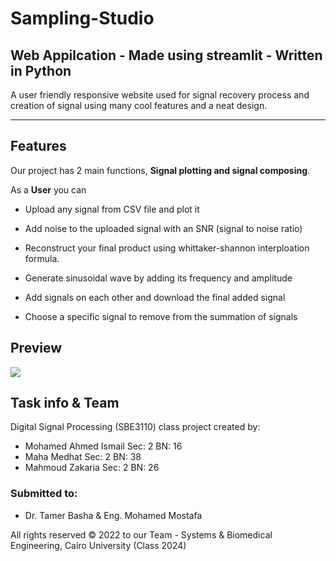 # Sampling-Studio


## Web Appilcation - Made using streamlit - Written in Python
A user friendly responsive website used for signal recovery process and creation of signal using many cool features and a neat design.


---


## Features
Our project has 2 main functions, **Signal plotting and signal composing**.

As a **User** you can

- Upload any signal from CSV file and plot it
- Add noise to the uploaded signal with an SNR (signal to noise ratio)
- Reconstruct your final product using whittaker-shannon interploation formula.

- Generate sinusoidal wave by adding its frequency and amplitude
- Add signals on each other and download the final added signal
- Choose a specific signal to remove from the summation of signals


## Preview
![](https://github.com/MohamedAIsmail/DSP_Task1_11/blob/main/SamplingStudio-Final.gif)

## Task info & Team
Digital Signal Processing (SBE3110) class project created by:

- Mohamed Ahmed Ismail Sec: 2 BN: 16
- Maha Medhat Sec: 2 BN: 38
- Mahmoud Zakaria Sec: 2 BN: 26

### Submitted to:

- Dr. Tamer Basha & Eng. Mohamed Mostafa

All rights reserved © 2022 to our Team - Systems & Biomedical Engineering, Cairo University (Class 2024)
